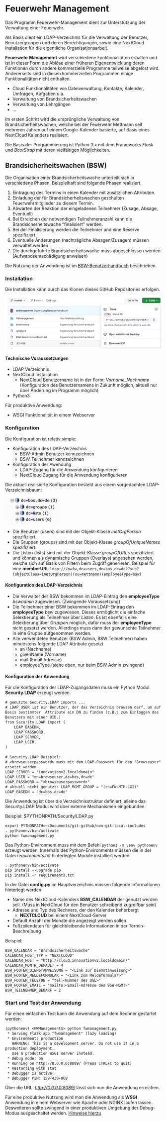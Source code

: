 # Feuerwehr Management
Das Programm Feuerwehr-Management dient zur Unterstützung der Verwaltung einer Feuerwehr.

Als Basis dient ein LDAP-Verzeichnis für die Verwaltung der Benutzer, Benutzergruppen und deren Berechtigungen, sowie eine NextCloud Installation für die eigentliche Organisationsarbeit.

**Feuerwehr Management** wird verschiedene Funktionalitäten erhalten und ist in dieser Form die Ablöse einer früheren Eigenentwicklung deren Funktionen durch andere kommerzielle Programme teilweise abgelöst wird. Andererseits sind in diesen kommerziellen Programmen einige Funktionalitäten nicht enthalten.

* Cloud Funktionalitäten wie Dateiverwaltung, Kontakte, Kalender, Umfragen, Aufgaben u.a.
* Verwaltung von Brandsicherheitswachen
* Verwaltung von Lehrgängen
* ...

Im ersten Schritt wird die ursprüngliche Verwaltung von Brandsicherheitswachen, welche bei der Feuerwehr Mettmann seit mehreren Jahren auf einem Google-Kalender basierte, auf Basis eines NextCloud Kalenders realisiert.

Die Basis der Programmierung ist *Python 3.x* mit dem Frameworks *Flask* und *BootStrap* mit deren vielfältigen Möglichkeiten.

## Brandsicherheitswachen (BSW)
Die Organisation einer Brandsicherheitswache unterteilt sich in verschiedene Phasen.
Beispielhaft sind folgende Phasen realisiert.

1. Eintragung des Termins in einen Kalender mit zusätzlichen Attributen.
2. Einladung der für Brandsicherheitswachen geschulten Feuerwehrmitglieder zu diesem Termin.
3. Abwarten der Reaktion der eingeladenen Teilnehmer (Zusage, Absage, Eventuell)
4. Bei Erreichen der notwendigen Teilnehmeranzahl kann die Brandsicherheitswache "finalisiert" werden.
5. Bei der Finalisierung werden die Teilnehmer und eine Reserve spezifiziert.
6. Eventuelle Änderungen (nachträgliche Absagen/Zusagen) müssen verwaltet werden.
7. Die durchgeführte Brandsicherheitswache muss abgeschlossen werden (Aufwandsentschädigung anweisen)

Die Nutzung der Anwendung ist im [BSW-Benutzerhandbuch](BSW-Benutzerhandbuch.md) beschrieben.

### Installation
Die Installation kann durch das Klonen dieses GitHub Repositories erfolgen.

![](screenshots/Bildschirmfoto%202020-10-08%20um%2012.45.36.png)

#### Technische Voraussetzungen
* LDAP Verzeichnis
* NextCloud Installation
	* NextCloud Benutzername ist in der Form: *Vorname*_*Nachname* (Konfiguration des Benutzernamens in Zukunft möglich, aktuell nur über Änderung im Programm möglich)
* Python3


Für produktive Anwendung:

* WSGI Funktionalität in einem Webserver 

### Konfiguration

Die Konfiguration ist relativ simple:

* Konfiguration des LDAP-Verzeichnis
	* BSW-Admin Benutzer kennzeichnen
	* BSW-Teilnehmer kennzeichnen
* Konfiguration der Awendung
 	* LDAP-Zugang für die Anwendung konfigurieren
 	* NextCloud Zugang für die Anwendung konfigurieren

Die aktuell realisierte Konfiguration besteht aus einem vorgedachten LDAP-Verzeichnisbaum:

![](screenshots/Bildschirmfoto%202020-10-06%20um%2021.32.00.png)

* Die Benutzer (users) sind mit der Objekt-Klasse *inetOrgPerson* spezifiziert.
* Die Gruppen (groups) sind mit der Objekt-Klasse *groupOfUniqueNames* spezifiziert.
* Die Listen (lists) sind mit der Objekt-Klasse *groupOfURLs* spezifiziert und können als dynamische Gruppen (Overlays) angesehen werden, welche sich auf Basis von Filtern beim Zugriff generieren. Beispiel für eine **memberURL** ```ldap:///o=fw,dc=users,dc=bos,dc=de??sub?(objectClass=inetOrgPerson)(ou=mettmann)(employeeType=bsw)```
 
#### Konfiguration des LDAP-Verzeichnis

* Die Verwalter der BSW bekommen im LDAP-Eintrag den **employeeType** *bswadmin* zugewiesen. (Zwingende Voraussetzung)
* Die Teilnehmer einer BSW bekommen im LDAP-Eintrag den **employeeType** *bsw* zugewiesen. Dieses ermöglicht die einfache Selektierung als Teilnehmer über *Listen*. Es ist ebenfalls eine Selektierung über *Gruppen* möglich, dafür muss der **employeeType** nicht gesetzt werden. Allerdings muss dann der gewünschte Teilnehmer in eine Gruppe aufgenommen werden.
* Alle verwendeten Benutzer (BSW Admin, BSW Teilnehmer) haben mindestens folgende LDAP Attribute gesetzt
	* sn (Nachname)
	* givenName (Vorname)
	* mail (Email Adresse)
	* employeeType (siehe oben, nur beim BSW Admin zwingend)

#### Konfiguration der Anwendung
Für die Konfiguration der LDAP-Zugangsdaten muss ein Python Modul **Security.LDAP** erzeugt werden. 

```
# genutzte Security.LDAP imports ...
# LDAP_USER ist ein Benutzer, der das Verzeichnis browsen darf, um auf Basis bestimmter  Attribute ein DN zu finden (z.B.: zum Einloggen des Benutzers mit einer UID.)
from Security.LDAP import (
    LDAP_BASEDN,
    LDAP_PASSWORD,
    LDAP_SERVER,
    LDAP_USER,
)

# Security.LDAP Beispiel:
# <browseuserpassword> muss mit dem LDAP-Passwort für den "Browseuser" ersetzt werden
LDAP_SERVER = "innovationv2.localdomain"
LDAP_USER = "cn=browseuser,dc=bos,dc=de"
LDAP_PASSWORD = "<browseuserpassword>"
# aktuell nicht genutzt: LDAP_MGMT_GROUP = "(cn=FW-MTM-LG1)"
LDAP_BASEDN = "dc=bos,dc=de"
```

Die Anwendung ist über die Verzeichnisstruktur definiert, alleine das Security.LDAP Modul wird über externe Mechanismen eingebunden. 

Beispiel: \$PYTHONPATH/Security/LDAP.py

```
export PYTHONPATH=~/Documents/git-github/non-git-local-includes
. pythonenv/bin/activate
python fwmanagement.py
```
Das Python-Environment muss mit dem Befehl ```python3 -m venv pythonenv``` erzeugt werden. Innerhalb des Python-Environments müssen die in der Datei *requirements.txt* hinterlegten Module installiert werden. 

```
. pythonenv/bin/activate
pip install --upgrade pip
pip install -r requirements.txt
```
In der Datei **config.py** im Hauptverzeichnis müssen folgende Informationen hinterlegt werden:

* Name des NextCloud-Kalenders **BSW_CALENDAR** der genutzt werden soll. (Muss in NextCloud für den Benutzer schreibend zugreifbar sein)
* Adresse und Typ des Rechners, der den Kalender beherbergt
	*  **NEXTCLOUD** bei einem  NextCloud-Server
*  Default Anzahl der Monate die angezeigt werden sollen
*  Fußzeilendaten für gleichbleibende Informationen in der Termin-Beschreibung 

Beispiel:

```
BSW_CALENDAR = "Brandsicherheitswache"
CALENDAR_HOST_TYP = "NEXTCLOUD"
CALENDAR_HOST = "http://cloud.innovationv2.localdomain/"
CALENDAR_MONTH_DEFAULT = 4
BSW_FOOTER_DIENSTANWEISUNG = "<Link zur Dienstanweisung>"
BSW_FOOTER_MELDEFORMULAR = "<Link zum Meldeformular>"
BSW_FOOTER_TELEFON = "tel:<Nummer des DGL>"
BSW_FOOTER_EMAIL = "mailto:<Email-Adresse des BSW-MGMT>"
BSW_TEILNEHMER_BEDARF = 2
```

### Start und Test der Anwendung
Für einen einfachen Test kann die Anwendung auf dem Rechner gestartet werden:

```
(pythonenv) <FWManagement$> python fwmanagement.py
 * Serving Flask app "fwmanagement" (lazy loading)
 * Environment: production
   WARNING: This is a development server. Do not use it in a production deployment.
   Use a production WSGI server instead.
 * Debug mode: on
 * Running on http://0.0.0.0:8089/ (Press CTRL+C to quit)
 * Restarting with stat
 * Debugger is active!
 * Debugger PIN: 159-430-068
```

Über die URL: *http://0.0.0.0:8089/* lässt sich nun die Anwendung erreichen.

Für eine produktive Nutzung wird man die Anwendung als **WSGI** Anwendung in einem Webserver wie Apache oder NGINX laufen lassen. Desweiteren sollte zwingend in einer produktiven Umgebung der Debug-Modus ausgeschaltet werden. [Hinweise hierzu](https://stackoverflow.com/questions/17309889/how-to-debug-a-flask-app)

